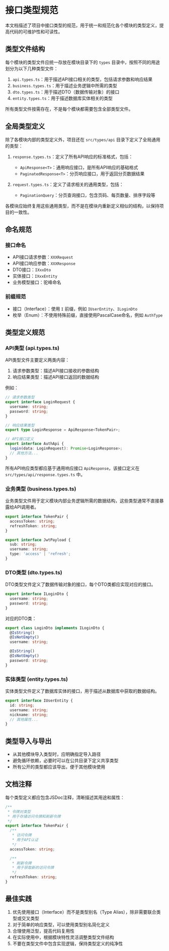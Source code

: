 # 接口类型规范

本文档描述了项目中接口类型的规范，用于统一和规范化各个模块的类型定义，提高代码的可维护性和可读性。

## 类型文件结构

每个模块的类型文件应统一存放在模块目录下的 `types` 目录中，按照不同的用途划分为以下几种类型文件：

1. `api.types.ts`：用于描述API接口相关的类型，包括请求参数和响应结果
2. `business.types.ts`：用于描述业务逻辑中所需的类型
3. `dto.types.ts`：用于描述DTO（数据传输对象）的接口
4. `entity.types.ts`：用于描述数据库实体相关的类型

所有类型文件按需存在，不是每个模块都需要包含全部类型文件。

## 全局类型定义

除了各模块内部的类型定义外，项目还在 `src/types/api` 目录下定义了全局通用的类型：

1. `response.types.ts`：定义了所有API响应的标准格式，包括：
   - `ApiResponse<T>`：通用响应接口，是所有API响应的基础格式
   - `PaginatedResponse<T>`：分页响应接口，用于返回分页数据结果

2. `request.types.ts`：定义了请求相关的通用类型，包括：
   - `PaginationQuery`：分页查询接口，包含页码、每页数量、排序字段等

各模块应始终复用这些通用类型，而不是在模块内重新定义相似的结构，以保持项目的一致性。

## 命名规范

### 接口命名

- API接口请求参数：`XXXRequest`
- API接口响应参数：`XXXResponse`
- DTO接口：`IXxxDto`
- 实体接口：`IXxxEntity`
- 业务模型接口：驼峰命名

### 前缀规范

- 接口（Interface）：使用 `I` 前缀，例如 `IUserEntity`、`ILoginDto`
- 枚举（Enum）：不使用特殊前缀，直接使用PascalCase命名，例如 `AuthType`

## 类型定义规范

### API类型 (api.types.ts)

API类型文件主要定义两类内容：

1. 请求参数类型：描述API接口接收的参数结构
2. 响应结果类型：描述API接口返回的数据结构

例如：

```typescript
// 请求参数类型
export interface LoginRequest {
  username: string;
  password: string;
}

// 响应结果类型
export type LoginResponse = ApiResponse<TokenPair>;

// API接口定义
export interface AuthApi {
  login(data: LoginRequest): Promise<LoginResponse>;
  // 其他方法...
}
```

所有API响应类型都应基于通用响应接口 `ApiResponse`，该接口定义在 `src/types/api/response.types.ts` 中。

### 业务类型 (business.types.ts)

业务类型文件用于定义模块内部业务逻辑所需的数据结构，这些类型通常不直接暴露给API调用者。

```typescript
export interface TokenPair {
  accessToken: string;
  refreshToken: string;
}

export interface JwtPayload {
  sub: string;
  username: string;
  type: 'access' | 'refresh';
}
```

### DTO类型 (dto.types.ts)

DTO类型文件定义了数据传输对象的接口，每个DTO类都应实现对应的接口。

```typescript
export interface ILoginDto {
  username: string;
  password: string;
}
```

对应的DTO类：

```typescript
export class LoginDto implements ILoginDto {
  @IsString()
  @IsNotEmpty()
  username: string;

  @IsString()
  @IsNotEmpty()
  password: string;
}
```

### 实体类型 (entity.types.ts)

实体类型文件定义了数据库实体的接口，用于描述从数据库中获取的数据结构。

```typescript
export interface IUserEntity {
  id: string;
  username: string;
  nickname: string;
  // 其他属性...
}
```

## 类型导入与导出

- 从其他模块导入类型时，应明确指定导入路径
- 避免循环依赖，必要时可以在公共目录下定义共享类型
- 所有公开的类型都应该导出，便于其他模块使用

## 文档注释

每个类型定义都应包含JSDoc注释，清晰描述其用途和属性：

```typescript
/**
 * 令牌对类型
 * 用于存储访问令牌和刷新令牌
 */
export interface TokenPair {
  /**
   * 访问令牌
   * 用于API认证
   */
  accessToken: string;

  /**
   * 刷新令牌
   * 用于获取新的访问令牌
   */
  refreshToken: string;
}
```

## 最佳实践

1. 优先使用接口（Interface）而不是类型别名（Type Alias），除非需要联合类型或交叉类型
2. 对于简单的响应类型，可以使用类型别名简化定义
3. 合理使用泛型，提高代码复用性
4. 在实际使用中，根据模块特性灵活调整类型文件结构
5. 不要在类型文件中包含实现逻辑，保持类型定义的纯净性 